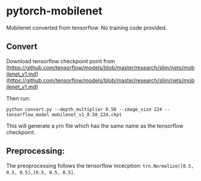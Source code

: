 # pytorch-mobilenet

Mobilenet converted from tensorflow. No training code provided.

## Convert
Download tensorflow checkpoint point from [https://github.com/tensorflow/models/blob/master/research/slim/nets/mobilenet_v1.md](https://github.com/tensorflow/models/blob/master/research/slim/nets/mobilenet_v1.md)

Then run:

`python convert.py --depth_multiplier 0.50 --image_size 224 --tensorflow_model mobilenet_v1_0.50_224.ckpt`

This will generate a `pth` file which has the same name as the tensorflow checkpoint.

## Preprocessing:
The preoprocessing follows the tensorflow incecption: `trn.Normalize([0.5, 0.5, 0.5],[0.5, 0.5, 0.5]`.

